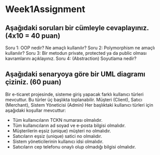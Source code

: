 # Week1Assignment

## Aşağıdaki soruları bir cümleyle cevaplayınız. (4x10 = 40 puan)
Soru 1: OOP nedir? Ne amaçlı kullanılır?
Soru 2: Polymorphism ne amaçlı kullanılır?
Soru 3: Bir metodun private, protected ya da public olması kavramlarını açıklayınız.
Soru 4: (Abstraction) Soyutlama nedir?

## Aşağıdaki senaryoya göre bir UML diagramı çiziniz. (60 puan)
Bir e-ticaret projesinde, sisteme giriş yapacak farklı kullanıcı türleri mevcuttur. Bu türler üç başlıkta toplanabilir.
Müşteri (Client), Satıcı (Merchant), Sistem Yöneticisi (Admin)
Her başlıktaki kullanıcı türleri için aşağıdaki koşullar mevcuttur:
 - Tüm kullanıcıların TCKN numarası olmalıdır.
 - Tüm kullanıcıların ad soyad ve e-posta bilgisi olmalıdır.
 - Müşterilerin eşsiz (unique) müşteri no olmalıdır.
 - Satıcıların eşsiz (unique) satici no olmalıdır.
 - Sistem yöneticilerinin kullanıcı idsi olmalıdır.
 - Satıcıların cep telefonu onaylı olup olmadığı bilgisi olmalıdır.
